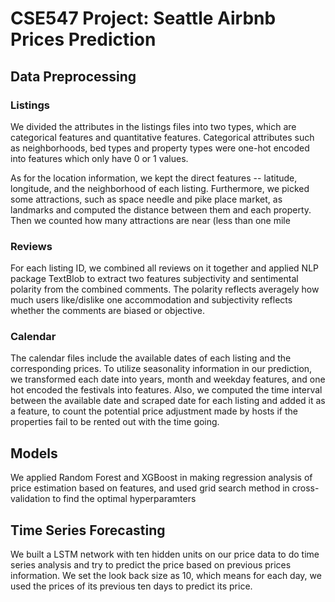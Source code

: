 # CSE547 Project: Seattle Airbnb Prices Prediction 

## Data Preprocessing

### Listings

We divided the attributes in the listings files into two types, which are categorical features and quantitative features. Categorical attributes such as neighborhoods, bed types and property types were one-hot encoded into features which only have 0 or 1 values. 
<!-- For quantitative attributes, we performed box-cox transformation and then min-max normalization on them to guarantee their values are distributed relatively uniform from 0 to 1.-->

As for the location information, we kept the direct features -- latitude, longitude, and the neighborhood of each listing. Furthermore, we picked some attractions, such as space needle and pike place market, as landmarks and computed the distance between them and each property. Then we counted how many attractions are near (less than one mile

### Reviews

For each listing ID, we combined all reviews on it together and applied NLP package TextBlob to extract two features subjectivity and sentimental polarity from the combined comments. The polarity reflects averagely how much users like/dislike one accommodation and subjectivity reflects whether the comments are biased or objective.

### Calendar

The calendar files include the available dates of each listing and the corresponding prices. To utilize seasonality information in our prediction, we transformed each date into years, month and weekday features, and one hot encoded the festivals into features. Also, we computed the time interval between the available date and scraped date for each listing and added it as a feature, to count the potential price adjustment made by hosts if the properties fail to be rented out with the time going. 

## Models

We applied Random Forest and XGBoost in making regression analysis of price estimation based on features, and used grid search method in cross-validation to find the optimal hyperparamters

## Time Series Forecasting

We built a LSTM network with ten hidden units on our price data to do time series analysis and try to predict the price based on previous prices information. We set the look back size as 10, which means for each day, we used the prices of its previous ten days to predict its price. 
